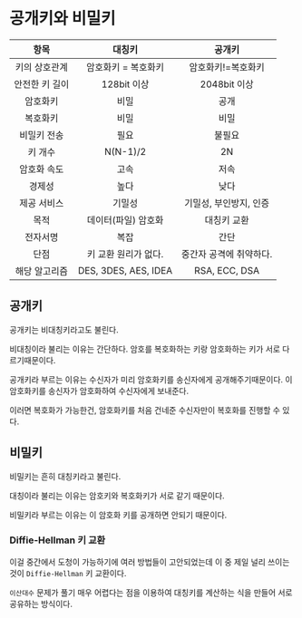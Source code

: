 # 공개키와 비밀키

| 항목 | 대칭키 | 공개키|
|:----:|:----:|:----:|
|키의 상호관계| 암호화키 = 복호화키 | 암호화키!=복호화키|
|안전한 키 길이 | 128bit 이상| 2048bit 이상|
|암호화키|비밀|공개|
|복호화키|비밀|비밀|
|비밀키 전송|필요|불필요|
|키 개수|N(N-1)/2|2N|
|암호화 속도|고속|저속|
|경제성|높다|낮다|
|제공 서비스|기밀성|기밀성, 부인방지, 인증|
|목적|데이터(파일) 암호화|대칭키 교환|
|전자서명|복잡|간단|
|단점|키 교환 원리가 없다.|중간자 공격에 취약하다.|
|해당 알고리즘|DES, 3DES, AES, IDEA|RSA, ECC, DSA|

## 공개키

공개키는 비대칭키라고도 불린다.

비대칭이라 불리는 이유는 간단하다.
암호를 복호화하는 키랑 암호화하는 키가 서로 다르기때문이다.

공개키라 부르는 이유는 수신자가 미리 암호화키를 송신자에게 공개해주기때문이다.
이 암호화키를 송신자가 암호화하여 수신자에게 보내준다.

이러면 복호화가 가능한건, 암호화키를 처음 건네준 수신자만이 복호화를 진행할 수 있다.

## 비밀키

비밀키는 흔히 대칭키라고 불린다.

대칭이라 불리는 이유는
암호키와 복호화키가 서로 같기 때문이다.

비밀키라 부르는 이유는 이 암호화 키를 공개하면 안되기 때문이다.

### Diffie-Hellman 키 교환

이걸 중간에서 도청이 가능하기에 여러 방법들이 고안되었는데
이 중 제일 널리 쓰이는 것이 `Diffie-Hellman` 키 교환이다.

`이산대수` 문제가 풀기 매우 어렵다는 점을 이용하여
대칭키를 계산하는 식을 만들어 서로 공유하는 방식이다.






